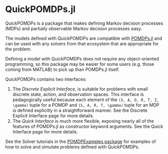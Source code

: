 # QuickPOMDPs.jl

QuickPOMDPs is a package that makes defining Markov decision processes (MDPs) and partially observable Markov decision processes easy.

The models defined with QuickPOMDPs are compatible with [POMDPs.jl](https://github.com/JuliaPOMDP/POMDPs.jl) and can be used with any solvers from that ecosystem that are appropriate for the problem.

Defining a model with QuickPOMDPs does not require any object-oriented programming, so this package may be easier for some users (e.g. those coming from MATLAB) to pick up than POMDPs.jl itself.

QuickPOMDPs contains two interfaces:
1) The *Discrete Explicit Interface*, is suitable for problems with small discrete state, action, and observation spaces. This interface is pedagogically useful because each element of the ``(S, A, O, R, T, Z, \gamma)`` tuple for a POMDP and ``(S, A, R, T, \gamma)`` tuple for an MDP is defined explicitly in a straightforward manner. See the Discrete Explicit Interface page for more details.
2) The *Quick Interface* is much more flexible, exposing nearly all of the features of POMDPs.jl as constructor keyword arguments. See the Quick Interface page for more details.

See the Solver tutorials in the [POMDPExamples package](https://github.com/JuliaPOMDP/POMDPExamples.jl) for examples of how to solve and simulate problems defined with QuickPOMDPs.
